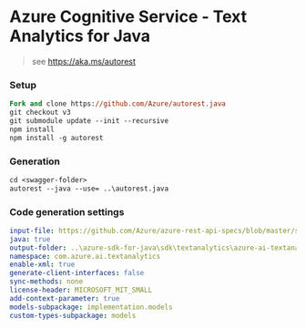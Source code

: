 # Azure Cognitive Service - Text Analytics for Java

> see https://aka.ms/autorest

### Setup
```ps
Fork and clone https://github.com/Azure/autorest.java 
git checkout v3
git submodule update --init --recursive
npm install
npm install -g autorest
```

### Generation
```ps
cd <swagger-folder>
autorest --java --use= ..\autorest.java
```

### Code generation settings
``` yaml
input-file: https://github.com/Azure/azure-rest-api-specs/blob/master/specification/cognitiveservices/data-plane/TextAnalytics/preview/v3.0-preview.1/TextAnalytics.json
java: true
output-folder: ..\azure-sdk-for-java\sdk\textanalytics\azure-ai-textanalytics\
namespace: com.azure.ai.textanalytics
enable-xml: true
generate-client-interfaces: false
sync-methods: none
license-header: MICROSOFT_MIT_SMALL
add-context-parameter: true
models-subpackage: implementation.models
custom-types-subpackage: models
```
